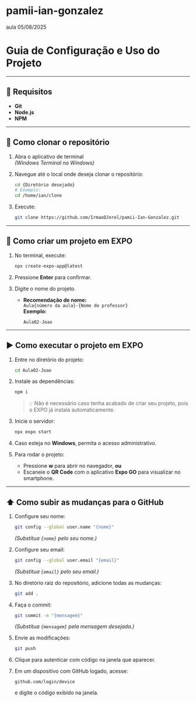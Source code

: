 # pamii-ian-gonzalez
aula  05/08/2025

# Guia de Configuração e Uso do Projeto

---

## 📌 Requisitos

- **Git**
- **Node.js**
- **NPM**

---

## 📂 Como clonar o repositório

1. Abra o aplicativo de terminal  
   *(Windows Terminal no Windows)*

2. Navegue até o local onde deseja clonar o repositório:
   ```bash
   cd {Diretório desejado}
   # Exemplo:
   cd /home/ian/clone
   ```

3. Execute:
   ```bash
   git clone https://github.com/IrmaoDJorel/pamii-Ian-Gonzalez.git
   ```

---

## 🚀 Como criar um projeto em **EXPO**

1. No terminal, execute:
   ```bash
   npx create-expo-app@latest
   ```

2. Pressione **Enter** para confirmar.

3. Digite o nome do projeto.  
   - **Recomendação de nome:**  
     `Aula{número da aula}-{Nome do professor}`  
     **Exemplo:**  
     ```
     Aula02-Joao
     ```

---

## ▶️ Como executar o projeto em **EXPO**

1. Entre no diretório do projeto:
   ```bash
   cd Aula02-Joao
   ```

2. Instale as dependências:
   ```bash
   npm i
   ```
   > 💡 Não é necessário caso tenha acabado de criar seu projeto, pois o EXPO já instala automaticamente.

3. Inicie o servidor:
   ```bash
   npx expo start
   ```

4. Caso esteja no **Windows**, permita o acesso administrativo.

5. Para rodar o projeto:
   - Pressione **w** para abrir no navegador, **ou**
   - Escaneie o **QR Code** com o aplicativo **Expo GO** para visualizar no smartphone.

---

## ⬆️ Como subir as mudanças para o GitHub

1. Configure seu nome:
   ```bash
   git config --global user.name "{nome}"
   ```
   *(Substitua `{nome}` pelo seu nome.)*

2. Configure seu email:
   ```bash
   git config --global user.email "{email}"
   ```
   *(Substitua `{email}` pelo seu email.)*

3. No diretório raiz do repositório, adicione todas as mudanças:
   ```bash
   git add .
   ```

4. Faça o commit:
   ```bash
   git commit -m "{mensagem}"
   ```
   *(Substitua `{mensagem}` pela mensagem desejada.)*

5. Envie as modificações:
   ```bash
   git push
   ```

6. Clique para autenticar com código na janela que aparecer.

7. Em um dispositivo com GitHub logado, acesse:
   ```
   github.com/login/device
   ```
   e digite o código exibido na janela.
